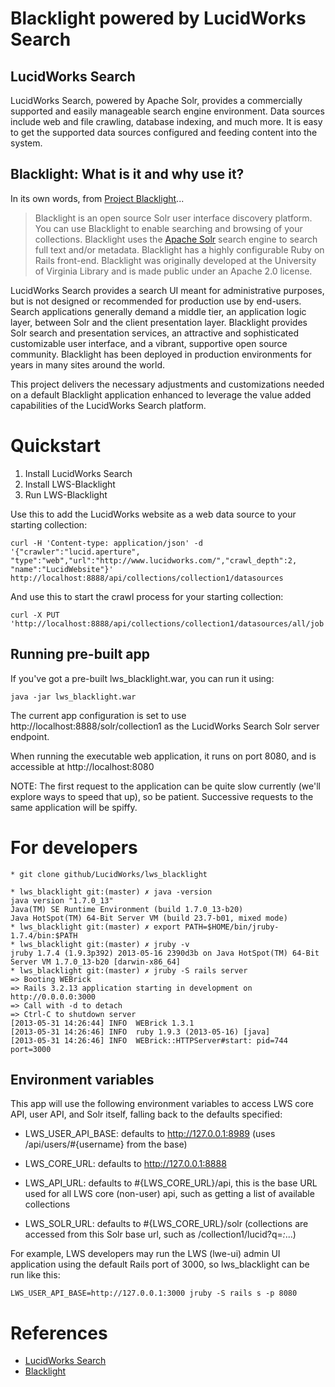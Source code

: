 # Blacklight powered by LucidWorks Search

## LucidWorks Search
LucidWorks Search, powered by Apache Solr, provides a commercially supported and easily
manageable search engine environment.  Data sources include web and file crawling,
database indexing, and much more.  It is easy to get the supported data sources
configured and feeding content into the system.  

## Blacklight: What is it and why use it?

In its own words, from [Project Blacklight](http://projectblacklight.org/)...

> Blacklight is an open source Solr user interface discovery platform.
> You can use Blacklight to enable searching and browsing of your collections.
> Blacklight uses the [Apache Solr](http://lucene.apache.org/solr) search engine
> to search full text and/or metadata.  Blacklight has a highly
> configurable Ruby on Rails front-end. Blacklight was originally developed at
> the University of Virginia Library and is made public under an Apache 2.0 license.
    
LucidWorks Search provides a search UI meant for administrative purposes, but is not designed or
recommended for production use by end-users.  Search applications generally demand a middle tier,
an application logic layer, between Solr and the client presentation layer.  Blacklight provides Solr
search and presentation services, an attractive and sophisticated customizable user interface, and a
vibrant, supportive open source community.  Blacklight has been deployed in production environments
for years in many sites around the world.

This project delivers the necessary adjustments and customizations needed on a default Blacklight application
enhanced to leverage the value added capabilities of the LucidWorks Search platform.

# Quickstart

1. Install LucidWorks Search
2. Install LWS-Blacklight
3. Run LWS-Blacklight

Use this to add the LucidWorks website as a web data source to your starting collection:

    curl -H 'Content-type: application/json' -d '{"crawler":"lucid.aperture", "type":"web","url":"http://www.lucidworks.com/","crawl_depth":2, "name":"LucidWebsite"}' http://localhost:8888/api/collections/collection1/datasources

And use this to start the crawl process for your starting collection:

    curl -X PUT 'http://localhost:8888/api/collections/collection1/datasources/all/job'
    
## Running pre-built app

If you've got a pre-built lws_blacklight.war, you can run it using:

    java -jar lws_blacklight.war

The current app configuration is set to use http://localhost:8888/solr/collection1 as the LucidWorks Search Solr server endpoint.

When running the executable web application, it runs on port 8080, and is accessible at http://localhost:8080

NOTE: The first request to the application can be quite slow currently (we'll explore ways to speed that up), so be patient.  Successive requests to
the same application will be spiffy.

# For developers

    * git clone github/LucidWorks/lws_blacklight

    * lws_blacklight git:(master) ✗ java -version
    java version "1.7.0_13"
    Java(TM) SE Runtime Environment (build 1.7.0_13-b20)
    Java HotSpot(TM) 64-Bit Server VM (build 23.7-b01, mixed mode)
    * lws_blacklight git:(master) ✗ export PATH=$HOME/bin/jruby-1.7.4/bin:$PATH
    * lws_blacklight git:(master) ✗ jruby -v
    jruby 1.7.4 (1.9.3p392) 2013-05-16 2390d3b on Java HotSpot(TM) 64-Bit Server VM 1.7.0_13-b20 [darwin-x86_64]
    * lws_blacklight git:(master) ✗ jruby -S rails server  
    => Booting WEBrick
    => Rails 3.2.13 application starting in development on http://0.0.0.0:3000
    => Call with -d to detach
    => Ctrl-C to shutdown server
    [2013-05-31 14:26:44] INFO  WEBrick 1.3.1
    [2013-05-31 14:26:46] INFO  ruby 1.9.3 (2013-05-16) [java]
    [2013-05-31 14:26:46] INFO  WEBrick::HTTPServer#start: pid=744 port=3000  
    
## Environment variables

This app will use the following environment variables to access LWS core API, user API, and Solr itself, falling back to the defaults specified:
    
* LWS_USER_API_BASE:
  defaults to http://127.0.0.1:8989 (uses /api/users/#{username} from the base)

* LWS_CORE_URL: defaults to http://127.0.0.1:8888

* LWS_API_URL: defaults to #{LWS_CORE_URL}/api, this is the base URL used for all LWS core (non-user) api, such as getting a list of available collections

* LWS_SOLR_URL: defaults to #{LWS_CORE_URL}/solr (collections are accessed from this Solr base url, such as /collection1/lucid?q=*:*...)

For example, LWS developers may run the LWS (lwe-ui) admin UI application using the default Rails port of 3000, so lws_blacklight can be run like this:

    LWS_USER_API_BASE=http://127.0.0.1:3000 jruby -S rails s -p 8080

# References

* [LucidWorks Search](http://www.lucidworks.com/products/lucidworks-search)
* [Blacklight](http://projectblacklight.org)
